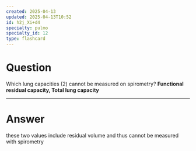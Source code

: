 ```yaml
---
created: 2025-04-13
updated: 2025-04-13T10:52
id: h2j_Xi+d4
specialty: pulmo
specialty_id: 12
type: flashcard
---
```


# Question
Which lung capacities (2) cannot be measured on spirometry?   **Functional residual capacity, Total lung capacity**

---

# Answer
these two values include residual volume and thus cannot be measured with spirometry